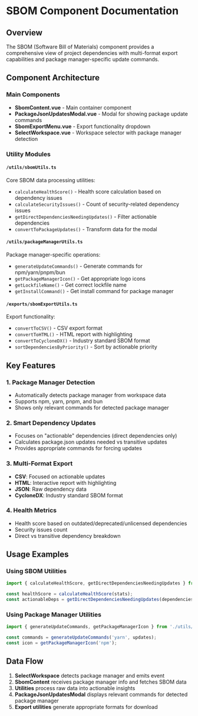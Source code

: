 # SBOM Component Documentation

## Overview

The SBOM (Software Bill of Materials) component provides a comprehensive view of project dependencies with multi-format export capabilities and package manager-specific update commands.

## Component Architecture

### Main Components

- **SbomContent.vue** - Main container component
- **PackageJsonUpdatesModal.vue** - Modal for showing package update commands
- **SbomExportMenu.vue** - Export functionality dropdown
- **SelectWorkspace.vue** - Workspace selector with package manager detection

### Utility Modules

#### `/utils/sbomUtils.ts`

Core SBOM data processing utilities:

- `calculateHealthScore()` - Health score calculation based on dependency issues
- `calculateSecurityIssues()` - Count of security-related dependency issues
- `getDirectDependenciesNeedingUpdates()` - Filter actionable dependencies
- `convertToPackageUpdates()` - Transform data for the modal

#### `/utils/packageManagerUtils.ts`

Package manager-specific operations:

- `generateUpdateCommands()` - Generate commands for npm/yarn/pnpm/bun
- `getPackageManagerIcon()` - Get appropriate logo icons
- `getLockfileName()` - Get correct lockfile name
- `getInstallCommand()` - Get install command for package manager

#### `/exports/sbomExportUtils.ts`

Export functionality:

- `convertToCSV()` - CSV export format
- `convertToHTML()` - HTML report with highlighting
- `convertToCycloneDX()` - Industry standard SBOM format
- `sortDependenciesByPriority()` - Sort by actionable priority

## Key Features

### 1. Package Manager Detection

- Automatically detects package manager from workspace data
- Supports npm, yarn, pnpm, and bun
- Shows only relevant commands for detected package manager

### 2. Smart Dependency Updates

- Focuses on "actionable" dependencies (direct dependencies only)
- Calculates package.json updates needed vs transitive updates
- Provides appropriate commands for forcing updates

### 3. Multi-Format Export

- **CSV**: Focused on actionable updates
- **HTML**: Interactive report with highlighting
- **JSON**: Raw dependency data
- **CycloneDX**: Industry standard SBOM format

### 4. Health Metrics

- Health score based on outdated/deprecated/unlicensed dependencies
- Security issues count
- Direct vs transitive dependency breakdown

## Usage Examples

### Using SBOM Utilities

```typescript
import { calculateHealthScore, getDirectDependenciesNeedingUpdates } from './utils/sbomUtils';

const healthScore = calculateHealthScore(stats);
const actionableDeps = getDirectDependenciesNeedingUpdates(dependencies);
```

### Using Package Manager Utilities

```typescript
import { generateUpdateCommands, getPackageManagerIcon } from './utils/packageManagerUtils';

const commands = generateUpdateCommands('yarn', updates);
const icon = getPackageManagerIcon('npm');
```

## Data Flow

1. **SelectWorkspace** detects package manager and emits event
2. **SbomContent** receives package manager info and fetches SBOM data
3. **Utilities** process raw data into actionable insights
4. **PackageJsonUpdatesModal** displays relevant commands for detected package manager
5. **Export utilities** generate appropriate formats for download
